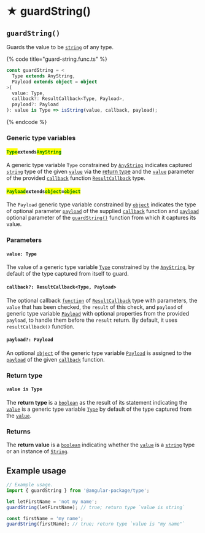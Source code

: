 # ★ guardString()

## `guardString()`

Guards the value to be [`string`](https://developer.mozilla.org/en-US/docs/Web/JavaScript/Reference/Global\_Objects/String) of any type.

{% code title="guard-string.func.ts" %}
```typescript
const guardString = <
  Type extends AnyString,
  Payload extends object = object
>(
  value: Type,
  callback?: ResultCallback<Type, Payload>,
  payload?: Payload
): value is Type => isString(value, callback, payload);
```
{% endcode %}

### Generic type variables

#### <mark style="color:green;">**`Type`**</mark>**`extends`**<mark style="color:green;">**`AnyString`**</mark>

A generic type variable `Type` constrained by [`AnyString`](../types/anystring.md) indicates captured [`string`](https://www.typescriptlang.org/docs/handbook/basic-types.html#string) type of the given [`value`](guardstring.md#value-type) via the [return type](guardstring.md#return-type) and the [`value`](../types/resultcallback.md#value-value) parameter of the provided [`callback`](guardstring.md#callback-resultcallback-less-than-bigint-payload-greater-than) function [`ResultCallback`](../types/resultcallback.md) type.

#### <mark style="color:green;">**`Payload`**</mark>**`extends`**<mark style="color:green;">**`object`**</mark>**`=`**<mark style="color:green;">**`object`**</mark>

The `Payload` generic type variable constrained by [`object`](https://www.typescriptlang.org/docs/handbook/basic-types.html#object) indicates the type of optional parameter [`payload`](../types/resultcallback.md#payload-payload) of the supplied [`callback`](guardstring.md#callback-resultcallback-less-than-type-payload-greater-than) function and [`payload`](guardstring.md#payload-payload) optional parameter of the [`guardString()`](guardstring.md#guardstring) function from which it captures its value.

### Parameters

#### `value: Type`

The value of a generic type variable [`Type`](guardstring.md#typeextendsanystring) constrained by the [`AnyString`](../types/anystring.md), by default of the type captured from itself to guard.

#### `callback?: ResultCallback<Type, Payload>`

The optional callback [`function`](https://developer.mozilla.org/en-US/docs/Web/JavaScript/Guide/Functions) of [`ResultCallback`](../types/resultcallback.md) type with parameters, the `value` that has been checked, the `result` of this check, and `payload` of generic type variable [`Payload`](guardstring.md#payloadextendsobject) with optional properties from the provided `payload`, to handle them before the `result` return. By default, it uses `resultCallback()` function.

#### `payload?: Payload`

An optional [`object`](https://developer.mozilla.org/en-US/docs/Web/JavaScript/Reference/Global\_Objects/Object) of the generic type variable [`Payload`](guardstring.md#payloadextendsobject-object) is assigned to the [`payload`](../types/resultcallback.md#payload-payload) of the given [`callback`](guardstring.md#callback-resultcallback-less-than-bigint-payload-greater-than) function.

### Return type

#### `value is Type`

The **return type** is a [`boolean`](https://www.typescriptlang.org/docs/handbook/basic-types.html#boolean) as the result of its statement indicating the [`value`](guardstring.md#value-type) is a generic type variable [`Type`](guardstring.md#typeextendsanystring) by default of the type captured from the [`value`](guardstring.md#value-type).

### Returns

The **return value** is a [`boolean`](https://developer.mozilla.org/en-US/docs/Web/JavaScript/Reference/Global\_Objects/Boolean) indicating whether the [`value`](guardstring.md#value-type) is a [`string`](https://developer.mozilla.org/en-US/docs/Web/JavaScript/Reference/Global\_Objects/String) type or an instance of [`String`](https://developer.mozilla.org/en-US/docs/Web/JavaScript/Reference/Global\_Objects/String).

## Example usage

```typescript
// Example usage.
import { guardString } from '@angular-package/type';

let letFirstName = 'not my name';
guardString(letFirstName); // true; return type `value is string`

const firstName = 'my name';
guardString(firstName); // true; return type `value is "my name"`
```
